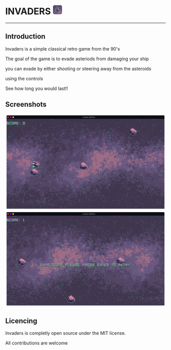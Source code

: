 # INVADERS <img src="icon.png" height=30>
***

## Introduction
Invaders is a simple classical retro game from the 90's

The goal of the game is to evade asteriods from damaging your ship

you can evade by either shooting or steering away from the asteroids

using the controls

See how long you would last!!

## Screenshots
<img src="screenshots/shot1.png" height=300>
<img src="screenshots/shot2.png" height=300>


## Licencing
Invaders is completly open source under the MIT license.

All contributions are welcome


